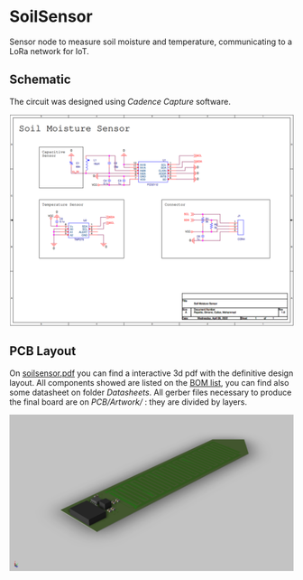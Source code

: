 # SoilSensor
Sensor node to measure soil moisture and temperature, communicating to a LoRa network for IoT.

## Schematic
The circuit was designed using *Cadence Capture* software.

![Schematic](PCB/soilschematic.png)

## PCB Layout
On [soilsensor.pdf](PCB/soilsensor.pdf) you can find a interactive 3d pdf with the definitive design layout. All components showed are listed on the [BOM list](PCB/SoilSensorBOM.xlsx), you can find also some datasheet on folder *Datasheets*. All gerber files necessary to produce the final board are on *PCB/Artwork/* : they are divided by layers.

![Board](PCB/soilsensor.png)
